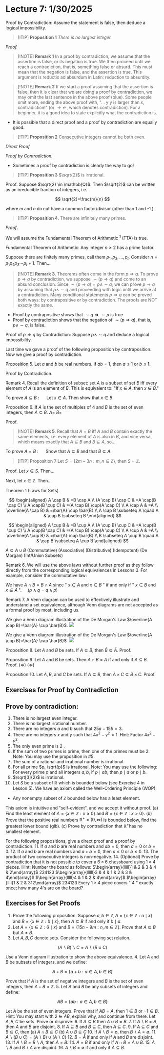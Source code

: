 # Lecture 7: 1/30/2025

Proof by Contradiction: Assume the statement is false, then deduce a logical impossibility.

> [!TIP] **Proposition 1**
> *There is no largest integer.*

*Proof.*




> [!NOTE] **Remark 1**
> In a proof by contradiction, we assume that the assertion is false, or its negation is true. We then proceed until we reach a contradiction, that is, something false or absurd. This must mean that the negation is false, and the assertion is true. This argument is reductio ad absurdum in Latin: reduction to absurdity.

> [!NOTE] **Remark 2**
> If we start a proof assuming that the assertion is false, then it is clear that we are doing a proof by contradiction, we may omit the last sentence in the above proof (blue). Some people omit more, ending the above proof with, ". . y y is larger than $x$, contradiction!" (or $\rightarrow \leftarrow$, which denotes contradiction). For a beginner, it is a good idea to state explicitly what the contradiction is.

- It is possible that a direct proof and a proof by contradiction are equally good.

> [!TIP] **Proposition 2**
> Consecutive integers cannot be both even.

*Direct Proof*

*Proof by Contradiction.*

- Sometimes a proof by contradiction is clearly the way to go!

> [!TIP] **Proposition 3**
> $\sqrt{2}$ is irrational.


Proof. Suppose $\sqrt{2} \in \mathbb{Q}$. Then $\sqrt{2}$ can be written as an irreducible fraction of integers, i.e.

$$
\sqrt{2}=\frac{m}{n}
$$

where $m$ and $n$ do not have a common factor/divisor (other than 1 and -1 ).

> [!TIP] **Proposition 4**.
> There are infinitely many primes.

*Proof*.

We will assume the Fundamental Theorem of Arithmetic ${ }^{1}$ (FTA) is true.

Fundamental Theorem of Arithmetic: Any integer $n \geq 2$ has a prime factor.

Suppose there are finitely many primes, call them $p_{1}, p_{2}, \ldots, p_{t}$. Consider $n=p_{1} p_{2} p_{3} \cdots p_{t}+1$. Then...

> [!NOTE] **Remark 3**.
> Theorems often come in the form $p \Rightarrow q$. To prove $p \Rightarrow q$ by contradiction, we suppose $\sim(p \Rightarrow q)$ and come to an absurd conclusion. Since $\sim(p \Rightarrow q)=p \wedge \sim q$, we can prove $p \Rightarrow q$ by assuming that $p \wedge \sim q$ and proceeding with logic until we arrive at a contradiction. Many conditional statements $p \Rightarrow q$ can be proved both ways: by contrapositive or by contradiction. The proofs are NOT exactly the same.

- Proof by contrapositive shows that $\sim q \Rightarrow \sim p$ is true
- Proof by contradiction shows that the negation of $\sim(p \Rightarrow q)$, that is, $p \wedge \sim q$, is false.

Proof of $p \Rightarrow q$ by Contradiction: Suppose $p \wedge \sim q$ and deduce a logical impossibility.

Last time we gave a proof of the following proposition by contraposition. Now we give a proof by contradiction.

Proposition 5. Let $a$ and $b$ be real numbers. If $a b=1$, then $a \leq 1$ or $b \leq 1$.

Proof by Contradiction.

Remark 4. Recall the definition of subset: set $A$ is a subset of set $B$ iff every element of $A$ is an element of $B$. This is equivalent to: "If $x \in A$, then $x \in B$."

To prove $A \subseteq B$ : $\quad$ Let $x \in A$. Then show that $x \in B$.

Proposition 6. If $A$ is the set of multiples of 4 and $B$ is the set of even integers, then $A \subseteq B$.
$A=$
$B=$

Proof.

> [!NOTE] **Remark 5**.
> Recall that $A=B$ iff $A$ and $B$ contain exactly the same elements, i.e. every element of $A$ is also in $B$, and vice versa, which means exactly that $A \subseteq B$ and $B \subseteq A$, so...

To prove $A=B$ : $\quad$ Show that $A \subseteq B$ and that $B \subseteq A$.

> [!TIP] Proposition 7
> Let $S=\{2 m-3 n: m, n \in \mathbb{Z}\}$, then $S=\mathbb{Z}$.


Proof. Let $x \in S$. Then...

Next, let $x \in \mathbb{Z}$. Then...

Theorem 1 (Laws for Sets).

$$
\begin{aligned}
A \cap B & =B \cap A \\
(A \cap B) \cap C & =A \cap(B \cap C) \\
A \cap(B \cup C) & =(A \cap B) \cup(A \cap C) \\
A \cap A & =A \\
\overline{A \cap B} & =\bar{A} \cup \bar{B} \\
A \cap B \subseteq A \quad A & \cap B \subseteq B
\end{aligned}
$$

$$
\begin{aligned}
A \cup B & =B \cup A \\
(A \cup B) \cup C & =A \cup(B \cup C) \\
A \cup(B \cap C) & =(A \cup B) \cap(A \cup C) \\
A \cup A & =A \\
\overline{A \cup B} & =\bar{A} \cap \bar{B} \\
B \subseteq A \cup B \quad A & \cap B \subseteq A \cup B
\end{aligned}
$$

$A \subseteq A \cup B$
(Commutative)
(Associative)
(Distributive)
(Idempotent)
(De Morgan)
(Int/Union Subsets)

Remark 6. We will use the above laws without further proof as they follow directly from the corresponding logical equivalences in Lessons 3. For example, consider the commutative law:

We have $A \cap B=B \cap A$ since " $x \in A$ and $x \in B$ " if and only if " $x \in B$ and $x \in A$ ". $\quad(p \wedge q=q \wedge p)$

Remark 7. A Venn diagram can be used to effectively illustrate and understand a set equivalence, although Venn diagrams are not accepted as a formal proof by most, including us.

We give a Venn diagram illustration of the De Morgan's Law $\overline{A \cap B}=\bar{A} \cup \bar{B}$.
![](https://cdn.mathpix.com/cropped/2025_02_02_f1875d0b3241d6397686g-6.jpg?height=222&width=1104&top_left_y=1380&top_left_x=505)

We give a Venn diagram illustration of the De Morgan's Law $\overline{A \cup B}=\bar{A} \cap \bar{B}$.
![](https://cdn.mathpix.com/cropped/2025_02_02_f1875d0b3241d6397686g-6.jpg?height=221&width=1107&top_left_y=1784&top_left_x=505)

Proposition 8. Let $A$ and $B$ be sets. If $A \subseteq B$, then $\bar{B} \subseteq \bar{A}$.
Proof.

Proposition 9. Let $A$ and $B$ be sets. Then $A \cap B=A$ if and only if $A \subseteq B$.
Proof.
$(\Rightarrow)$
$(\Leftarrow)$

Proposition 10. Let $A, B$, and $C$ be sets. If $A \subseteq B$, then $A \times C \subseteq B \times C$.
Proof.

## Exercises for Proof by Contradiction

## Prove by contradiction:

1. There is no largest even integer.
2. There is no largest irrational number.
3. There are no integers $a$ and $b$ such that $25 a-15 b=3$.
4. There are no integers $x$ and $y$ such that $4 x^{2}-y^{2}=1$. Hint: Factor $4 x^{2}-y^{2}$.
5. The only even prime is 2 .
6. If the sum of two primes is prime, then one of the primes must be 2. Note: You may use the proposition in \#5.
7. The sum of a rational and irrational number is irrational.
8. For all prime $p, \sqrt{p}$ is irrational. Note: You may use the following: For every prime $p$ and all integers $a, b$, if $p \mid a b$, then $p \mid a$ or $p \mid b$.
9. $\sqrt[3]{2}$ is irrational.
10. Let $S$ be a subset of $\mathbb{R}$ which is bounded below (see Exercise 4 in Lesson 5). We have an axiom called the Well-Ordering Principle (WOP):

- Any nonempty subset of $\mathbb{Z}$ bounded below has a least element.

This axiom is intuitive and "self-evident", and we accept it without proof.
(a) Find the least element of $A=\{x \in \mathbb{Z}: x \geq 0\}$ and $B=\{x \in \mathbb{Z}: x>0\}$.
(b) Prove that the positive real numbers $\mathbb{R}^{+}=(0, \infty)$ is bounded below, find the greatest lower bound (glb).
(c) Prove by contradiction that $\mathbb{R}^{+}$has no smallest element.

For the following propositions, give a direct proof and a proof by contradiction.
11. If $a$ and $b$ are real numbers and $a b=0$, then $a=0$ or $b=0$.
12. If $a$ and $b$ are real numbers and $a+b=0$, then $a \leq 0$ or $b \leq 0$.
13. The product of two consecutive integers is non-negative.
14. (Optional) Prove by contradiction that it is not possible to cover a $6 \times 6$ chessboard using $1 \times 4$ pieces. Hint: Number the board as follows:
$\begin{array}{lllll}1 & 2 & 3 & 4 & 2\end{array}$
234123
$\begin{array}{llllll}3 & 4 & 1 & 2 & 3 & 4\end{array}$
$\begin{array}{lllll}4 & 1 & 2 & 4\end{array}$
$\begin{array}{llll}1 & 2 & 312\end{array}$
234123
Every $1 \times 4$ piece covers " 4 " exactly once; how many 4's are on the board?

## Exercises for Set Proofs

1. Prove the following proposition: Suppose $a, b \in \mathbb{Z}, A=\{x \in \mathbb{Z}: a \mid x\}$ and $B=\{x \in \mathbb{Z}: b \mid x\}$, then $A \subseteq B$ if and only if $b \mid a$.
2. Let $A=\{x \in \mathbb{Z}: 6 \mid x\}$ and $B=\{15 n-9 m: n, m \in \mathbb{Z}\}$. Prove that $A \subseteq B$ but $A \neq B$.
3. Let $A, B, C$ denote sets. Consider the following set relation.

$$
(A \backslash B) \backslash C=A \backslash(B \cup C)
$$

Use a Venn diagram illustration to show the above equivalence.
4. Let $A$ and $B$ be subsets of integers, and we define:

$$
A+B=\{a+b: a \in A, b \in B\}
$$

Prove that if $A$ is the set of negative integers and $B$ is the set of even integers, then $A+B=\mathbb{Z}$.
5. Let $A$ and $B$ be any subsets of integers and define:

$$
A B=\{a b: a \in A, b \in B\}
$$

Let $A$ be the set of even integers. Prove that if $A B=A$, then $1 \in B$ or $-1 \in B$.
Hint: You may start with $2 \in A B$, explain why, and continue from there.
Let $A, B, C$ be sets. Prove or disprove:
6. If $A \subseteq B$ then $A \cup B=B$.
7. If $A \backslash B=A$, then $A$ and $B$ are disjoint.
8. If $A \subseteq B$ and $B \subseteq C$, then $A \subseteq C$.
9. If $A \subseteq C$ and $B \subseteq C$, then
(a) $A \cap B \subseteq C$
(b) $A \cup B \subseteq C$
10. If $A \backslash B=\emptyset$, then $B \backslash A=\emptyset$.
11. $A \backslash(B \cup C)=(A \backslash B) \cup(A \backslash C)$
12. $B=\bar{A}$ if and only if $A$ and $B$ are disjoint.
13. If $A \backslash B=B \backslash A$, then $A=B$.
14. $A=B$ if and only if $A \cap B=A \cup B$.
15. $A \backslash B$ and $B \backslash A$ are disjoint.
16. $A \backslash B=\emptyset$ if and only if $A \subseteq B$.




